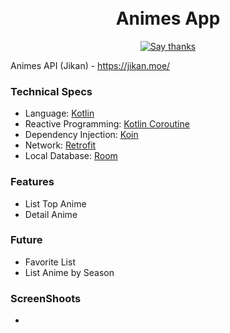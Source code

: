 <h1 align="center">
<br/>
Animes App
</h1>
<p align="center">
  <a href="https://github.com/RezaRamadhanIrianto/Animes-App/stargazers">
    <img src="https://img.shields.io/badge/Say%20Thanks-👍-1EAEDB.svg" alt="Say thanks">
  </a>
</p>

Animes API (Jikan) - https://jikan.moe/

### Technical Specs
- Language: [Kotlin](https://kotlinlang.org/)
- Reactive Programming: [Kotlin Coroutine](https://developer.android.com/kotlin/coroutines)
- Dependency Injection: [Koin](https://insert-koin.io/)
- Network: [Retrofit](https://square.github.io/retrofit/)
- Local Database: [Room](https://developer.android.com/jetpack/androidx/releases/room)

### Features
- List Top Anime
- Detail Anime

### Future
- Favorite List
- List Anime by Season

### ScreenShoots
-
